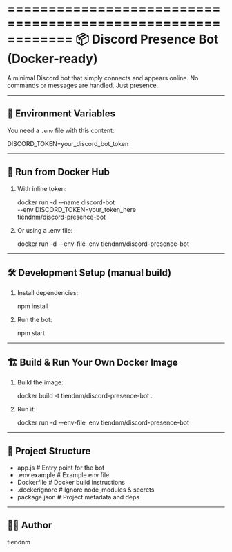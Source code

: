 ============================================================
📦 Discord Presence Bot (Docker-ready)
============================================================

A minimal Discord bot that simply connects and appears online.
No commands or messages are handled. Just presence.

------------------------------------------------------------
🔧 Environment Variables
------------------------------------------------------------

You need a `.env` file with this content:

DISCORD_TOKEN=your_discord_bot_token

------------------------------------------------------------
🐳 Run from Docker Hub
------------------------------------------------------------

1. With inline token:

   docker run -d --name discord-bot \
     --env DISCORD_TOKEN=your_token_here \
     tiendnm/discord-presence-bot

2. Or using a .env file:

   docker run -d --env-file .env tiendnm/discord-presence-bot

------------------------------------------------------------
🛠️ Development Setup (manual build)
------------------------------------------------------------

1. Install dependencies:

   npm install

2. Run the bot:

   npm start

------------------------------------------------------------
🏗️ Build & Run Your Own Docker Image
------------------------------------------------------------

1. Build the image:

   docker build -t tiendnm/discord-presence-bot .

2. Run it:

   docker run -d --env-file .env tiendnm/discord-presence-bot

------------------------------------------------------------
📁 Project Structure
------------------------------------------------------------

- app.js            # Entry point for the bot
- .env.example        # Example env file
- Dockerfile          # Docker build instructions
- .dockerignore       # Ignore node_modules & secrets
- package.json        # Project metadata and deps

------------------------------------------------------------
👨‍💻 Author
------------------------------------------------------------

tiendnm
